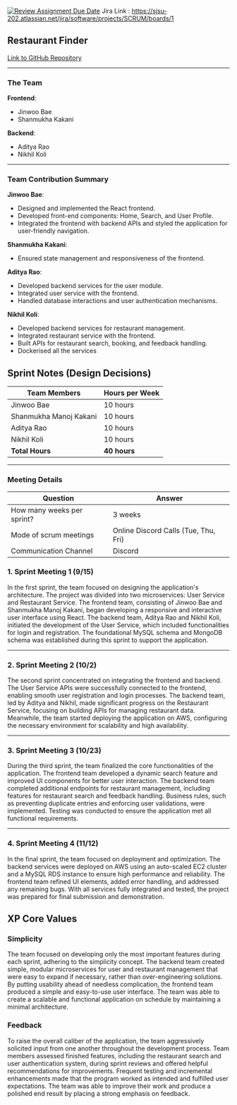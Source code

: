 [![Review Assignment Due Date](https://classroom.github.com/assets/deadline-readme-button-22041afd0340ce965d47ae6ef1cefeee28c7c493a6346c4f15d667ab976d596c.svg)](https://classroom.github.com/a/nqsiO_r4)
Jira Link : https://sjsu-202.atlassian.net/jira/software/projects/SCRUM/boards/1

## Restaurant Finder

[Link to GitHub Repository](#) 

---

### The Team

**Frontend**:  
- Jinwoo Bae  
- Shanmukha Kakani  

**Backend**:  
- Aditya Rao  
- Nikhil Koli  

---

### Team Contribution Summary

**Jinwoo Bae**:  
- Designed and implemented the React frontend.  
- Developed front-end components: Home, Search, and User Profile.  
- Integrated the frontend with backend APIs and styled the application for user-friendly navigation.

**Shanmukha Kakani**:  
- Ensured state management and responsiveness of the frontend.  


**Aditya Rao**:  
- Developed backend services for the user module.  
- Integrated user service with the frontend.  
- Handled database interactions and user authentication mechanisms.  

**Nikhil Koli**:  
- Developed backend services for restaurant management.  
- Integrated restaurant service with the frontend.  
- Built APIs for restaurant search, booking, and feedback handling.
- Dockerised all the services

## Sprint Notes (Design Decisions)

| Team Members          | Hours per Week |
|------------------------|----------------|
| Jinwoo Bae            | 10 hours       |
| Shanmukha Manoj Kakani| 10 hours       |
| Aditya Rao            | 10 hours       |
| Nikhil Koli           | 10 hours       |
| **Total Hours**       | **40 hours**   |

---

### Meeting Details

| Question                     | Answer                            |
|------------------------------|------------------------------------|
| How many weeks per sprint?   | 3 weeks                          |
| Mode of scrum meetings       | Online Discord Calls (Tue, Thu, Fri) |
| Communication Channel        | Discord                          |

### 1. Sprint Meeting 1 (9/15)
In the first sprint, the team focused on designing the application's architecture. The project was divided into two microservices: User Service and Restaurant Service. The frontend team, consisting of Jinwoo Bae and Shanmukha Manoj Kakani, began developing a responsive and interactive user interface using React. The backend team, Aditya Rao and Nikhil Koli, initiated the development of the User Service, which included functionalities for login and registration. The foundational MySQL schema and MongoDB schema was established during this sprint to support the application.

---

### 2. Sprint Meeting 2 (10/2)
The second sprint concentrated on integrating the frontend and backend. The User Service APIs were successfully connected to the frontend, enabling smooth user registration and login processes. The backend team, led by Aditya and Nikhil, made significant progress on the Restaurant Service, focusing on building APIs for managing restaurant data. Meanwhile, the team started deploying the application on AWS, configuring the necessary environment for scalability and high availability.

---

### 3. Sprint Meeting 3 (10/23)
During the third sprint, the team finalized the core functionalities of the application. The frontend team developed a dynamic search feature and improved UI components for better user interaction. The backend team completed additional endpoints for restaurant management, including features for restaurant search and feedback handling. Business rules, such as preventing duplicate entries and enforcing user validations, were implemented. Testing was conducted to ensure the application met all functional requirements.

---

### 4. Sprint Meeting 4 (11/12)
In the final sprint, the team focused on deployment and optimization. The backend services were deployed on AWS using an auto-scaled EC2 cluster and a MySQL RDS instance to ensure high performance and reliability. The frontend team refined UI elements, added error handling, and addressed any remaining bugs. With all services fully integrated and tested, the project was prepared for final submission and demonstration.

## XP Core Values

### Simplicity
The team focused on developing only the most important features during each sprint, adhering to the simplicity concept. The backend team created simple, modular microservices for user and restaurant management that were easy to expand if necessary, rather than over-engineering solutions. By putting usability ahead of needless complication, the frontend team produced a simple and easy-to-use user interface. The team was able to create a scalable and functional application on schedule by maintaining a minimal architecture.

### Feedback
To raise the overall caliber of the application, the team aggressively solicited input from one another throughout the development process. Team members assessed finished features, including the restaurant search and user authentication system, during sprint reviews and offered helpful recommendations for improvements. Frequent testing and incremental enhancements made that the program worked as intended and fulfilled user expectations. The team was able to improve their work and produce a polished end result by placing a strong emphasis on feedback.





